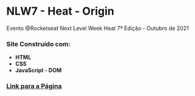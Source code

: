 # NLW7 - Heat - Origin
Evento @Rocketseat Next Level Week Heat 7ª Edição - Outubro de 2021

### Site Construído com:
- **HTML**
- **CSS**
- **JavaScript - DOM**

### [Link para a Página](https://luca-merighi.github.io/NLW7-Heat-Origin/ "DoWhile 2021 | Badge")
